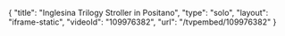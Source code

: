 {
    "title": "Inglesina Trilogy Stroller in Positano",
    "type": "solo",
    "layout": "iframe-static",
    "videoId": "109976382",
    "url": "\/tvpembed\/109976382"
}